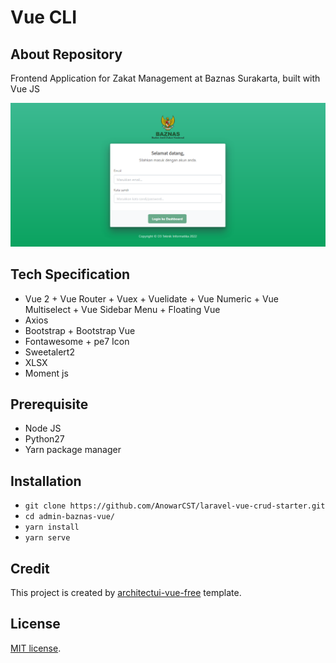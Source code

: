 
# Vue CLI

## About Repository

Frontend Application for Zakat Management at Baznas Surakarta, built with Vue JS

<p align="center">
<img src="https://raw.githubusercontent.com/pratamayp/pratamayp/main/1login.png">
</p>

## Tech Specification

- Vue 2 + Vue Router + Vuex + Vuelidate + Vue Numeric + Vue Multiselect + Vue Sidebar Menu + Floating Vue
- Axios
- Bootstrap + Bootstrap Vue
- Fontawesome + pe7 Icon
- Sweetalert2
- XLSX
- Moment js

## Prerequisite
- Node JS
- Python27
- Yarn package manager

## Installation

- `git clone https://github.com/AnowarCST/laravel-vue-crud-starter.git`
- `cd admin-baznas-vue/`
- `yarn install`
- `yarn serve`

## Credit
This project is created by [architectui-vue-free](https://github.com/DashboardPack/architectui-vue-theme-free) template.

## License

[MIT license](https://opensource.org/licenses/MIT).